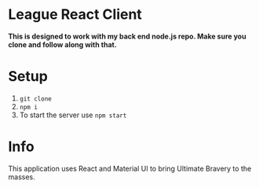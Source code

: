 # League React Client

**This is designed to work with my back end node.js repo. Make sure you clone and follow along with that.** 

# Setup

1. `git clone`
2. `npm i`
5. To start the server use `npm start`

# Info

This application uses React and Material UI to bring Ultimate Bravery to the masses. 